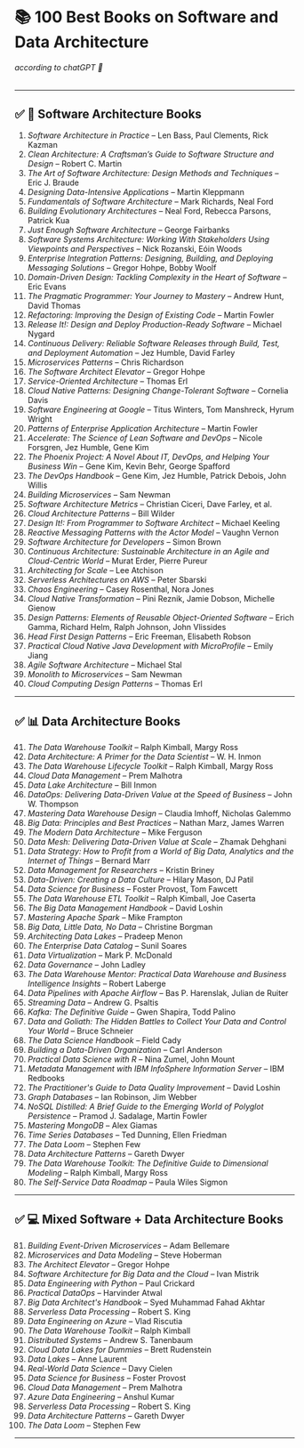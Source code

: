# 📚 **100 Best Books on Software and Data Architecture**

###### *according to chatGPT* 🤔

---

## ✅ **📖 Software Architecture Books**
1. *Software Architecture in Practice* – Len Bass, Paul Clements, Rick Kazman
2. *Clean Architecture: A Craftsman’s Guide to Software Structure and Design* – Robert C. Martin
3. *The Art of Software Architecture: Design Methods and Techniques* – Eric J. Braude
4. *Designing Data-Intensive Applications* – Martin Kleppmann
5. *Fundamentals of Software Architecture* – Mark Richards, Neal Ford
6. *Building Evolutionary Architectures* – Neal Ford, Rebecca Parsons, Patrick Kua
7. *Just Enough Software Architecture* – George Fairbanks
8. *Software Systems Architecture: Working With Stakeholders Using Viewpoints and Perspectives* – Nick Rozanski, Eóin Woods
9. *Enterprise Integration Patterns: Designing, Building, and Deploying Messaging Solutions* – Gregor Hohpe, Bobby Woolf
10. *Domain-Driven Design: Tackling Complexity in the Heart of Software* – Eric Evans
11. *The Pragmatic Programmer: Your Journey to Mastery* – Andrew Hunt, David Thomas
12. *Refactoring: Improving the Design of Existing Code* – Martin Fowler
13. *Release It!: Design and Deploy Production-Ready Software* – Michael Nygard
14. *Continuous Delivery: Reliable Software Releases through Build, Test, and Deployment Automation* – Jez Humble, David Farley
15. *Microservices Patterns* – Chris Richardson
16. *The Software Architect Elevator* – Gregor Hohpe
17. *Service-Oriented Architecture* – Thomas Erl
18. *Cloud Native Patterns: Designing Change-Tolerant Software* – Cornelia Davis
19. *Software Engineering at Google* – Titus Winters, Tom Manshreck, Hyrum Wright
20. *Patterns of Enterprise Application Architecture* – Martin Fowler
21. *Accelerate: The Science of Lean Software and DevOps* – Nicole Forsgren, Jez Humble, Gene Kim
22. *The Phoenix Project: A Novel About IT, DevOps, and Helping Your Business Win* – Gene Kim, Kevin Behr, George Spafford
23. *The DevOps Handbook* – Gene Kim, Jez Humble, Patrick Debois, John Willis
24. *Building Microservices* – Sam Newman
25. *Software Architecture Metrics* – Christian Ciceri, Dave Farley, et al.
26. *Cloud Architecture Patterns* – Bill Wilder
27. *Design It!: From Programmer to Software Architect* – Michael Keeling
28. *Reactive Messaging Patterns with the Actor Model* – Vaughn Vernon
29. *Software Architecture for Developers* – Simon Brown
30. *Continuous Architecture: Sustainable Architecture in an Agile and Cloud-Centric World* – Murat Erder, Pierre Pureur
31. *Architecting for Scale* – Lee Atchison
32. *Serverless Architectures on AWS* – Peter Sbarski
33. *Chaos Engineering* – Casey Rosenthal, Nora Jones
34. *Cloud Native Transformation* – Pini Reznik, Jamie Dobson, Michelle Gienow
35. *Design Patterns: Elements of Reusable Object-Oriented Software* – Erich Gamma, Richard Helm, Ralph Johnson, John Vlissides
36. *Head First Design Patterns* – Eric Freeman, Elisabeth Robson
37. *Practical Cloud Native Java Development with MicroProfile* – Emily Jiang
38. *Agile Software Architecture* – Michael Stal
39. *Monolith to Microservices* – Sam Newman
40. *Cloud Computing Design Patterns* – Thomas Erl

---

## ✅ **📊 Data Architecture Books**
41. *The Data Warehouse Toolkit* – Ralph Kimball, Margy Ross
42. *Data Architecture: A Primer for the Data Scientist* – W. H. Inmon
43. *The Data Warehouse Lifecycle Toolkit* – Ralph Kimball, Margy Ross
44. *Cloud Data Management* – Prem Malhotra
45. *Data Lake Architecture* – Bill Inmon
46. *DataOps: Delivering Data-Driven Value at the Speed of Business* – John W. Thompson
47. *Mastering Data Warehouse Design* – Claudia Imhoff, Nicholas Galemmo
48. *Big Data: Principles and Best Practices* – Nathan Marz, James Warren
49. *The Modern Data Architecture* – Mike Ferguson
50. *Data Mesh: Delivering Data-Driven Value at Scale* – Zhamak Dehghani
51. *Data Strategy: How to Profit from a World of Big Data, Analytics and the Internet of Things* – Bernard Marr
52. *Data Management for Researchers* – Kristin Briney
53. *Data-Driven: Creating a Data Culture* – Hilary Mason, DJ Patil
54. *Data Science for Business* – Foster Provost, Tom Fawcett
55. *The Data Warehouse ETL Toolkit* – Ralph Kimball, Joe Caserta
56. *The Big Data Management Handbook* – David Loshin
57. *Mastering Apache Spark* – Mike Frampton
58. *Big Data, Little Data, No Data* – Christine Borgman
59. *Architecting Data Lakes* – Pradeep Menon
60. *The Enterprise Data Catalog* – Sunil Soares
61. *Data Virtualization* – Mark P. McDonald
62. *Data Governance* – John Ladley
63. *The Data Warehouse Mentor: Practical Data Warehouse and Business Intelligence Insights* – Robert Laberge
64. *Data Pipelines with Apache Airflow* – Bas P. Harenslak, Julian de Ruiter
65. *Streaming Data* – Andrew G. Psaltis
66. *Kafka: The Definitive Guide* – Gwen Shapira, Todd Palino
67. *Data and Goliath: The Hidden Battles to Collect Your Data and Control Your World* – Bruce Schneier
68. *The Data Science Handbook* – Field Cady
69. *Building a Data-Driven Organization* – Carl Anderson
70. *Practical Data Science with R* – Nina Zumel, John Mount
71. *Metadata Management with IBM InfoSphere Information Server* – IBM Redbooks
72. *The Practitioner's Guide to Data Quality Improvement* – David Loshin
73. *Graph Databases* – Ian Robinson, Jim Webber
74. *NoSQL Distilled: A Brief Guide to the Emerging World of Polyglot Persistence* – Pramod J. Sadalage, Martin Fowler
75. *Mastering MongoDB* – Alex Giamas
76. *Time Series Databases* – Ted Dunning, Ellen Friedman
77. *The Data Loom* – Stephen Few
78. *Data Architecture Patterns* – Gareth Dwyer
79. *The Data Warehouse Toolkit: The Definitive Guide to Dimensional Modeling* – Ralph Kimball, Margy Ross
80. *The Self-Service Data Roadmap* – Paula Wiles Sigmon

---

## ✅ **💻 Mixed Software + Data Architecture Books**
81. *Building Event-Driven Microservices* – Adam Bellemare
82. *Microservices and Data Modeling* – Steve Hoberman
83. *The Architect Elevator* – Gregor Hohpe
84. *Software Architecture for Big Data and the Cloud* – Ivan Mistrik
85. *Data Engineering with Python* – Paul Crickard
86. *Practical DataOps* – Harvinder Atwal
87. *Big Data Architect's Handbook* – Syed Muhammad Fahad Akhtar
88. *Serverless Data Processing* – Robert S. King
89. *Data Engineering on Azure* – Vlad Riscutia
90. *The Data Warehouse Toolkit* – Ralph Kimball
91. *Distributed Systems* – Andrew S. Tanenbaum
92. *Cloud Data Lakes for Dummies* – Brett Rudenstein
93. *Data Lakes* – Anne Laurent
94. *Real-World Data Science* – Davy Cielen
95. *Data Science for Business* – Foster Provost
96. *Cloud Data Management* – Prem Malhotra
97. *Azure Data Engineering* – Anshul Kumar
98. *Serverless Data Processing* – Robert S. King
99. *Data Architecture Patterns* – Gareth Dwyer
100. *The Data Loom* – Stephen Few

---
